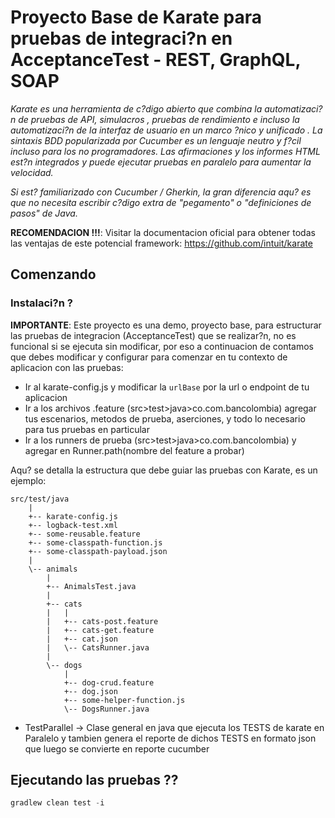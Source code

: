 #  Proyecto Base de Karate para pruebas de integraci?n en AcceptanceTest - REST, GraphQL, SOAP
_Karate es una herramienta de c?digo abierto que combina la automatizaci?n de pruebas de API, simulacros , pruebas de rendimiento e incluso la automatizaci?n de la interfaz de usuario en un marco ?nico y unificado . La sintaxis BDD popularizada por Cucumber es un lenguaje neutro y f?cil incluso para los no programadores. Las afirmaciones y los informes HTML est?n integrados y puede ejecutar pruebas en paralelo para aumentar la velocidad._

_Si est? familiarizado con Cucumber / Gherkin, la gran diferencia aqu? es que no necesita escribir c?digo extra de "pegamento" o "definiciones de pasos" de Java._

**RECOMENDACION !!!**: Visitar la documentacion oficial para obtener todas las ventajas de este potencial framework: https://github.com/intuit/karate
## Comenzando

### Instalaci?n ?

**IMPORTANTE**: Este proyecto es una demo, proyecto base, para estructurar las pruebas de integracion (AcceptanceTest) que se realizar?n, no es funcional si se ejecuta sin modificar, por eso a continuacion de contamos que debes modificar y configurar para comenzar en tu contexto de aplicacion con las pruebas:
- Ir al karate-config.js y modificar la `urlBase` por la url o endpoint de tu aplicacion
- Ir a los archivos .feature (src>test>java>co.com.bancolombia) agregar tus escenarios, metodos de prueba, aserciones, y todo lo necesario para tus pruebas en particular
- Ir a los runners de prueba (src>test>java>co.com.bancolombia) y agregar en Runner.path(nombre del feature a probar)



Aqu? se detalla la estructura que debe guiar las pruebas con Karate, es un ejemplo:

```
src/test/java
    |
    +-- karate-config.js
    +-- logback-test.xml
    +-- some-reusable.feature
    +-- some-classpath-function.js
    +-- some-classpath-payload.json
    |
    \-- animals
        |
        +-- AnimalsTest.java
        |
        +-- cats
        |   |
        |   +-- cats-post.feature
        |   +-- cats-get.feature
        |   +-- cat.json
        |   \-- CatsRunner.java
        |
        \-- dogs
            |
            +-- dog-crud.feature
            +-- dog.json
            +-- some-helper-function.js
            \-- DogsRunner.java
```

- TestParallel -> Clase general en java que ejecuta los TESTS de karate en Paralelo y tambien genera el reporte de dichos TESTS en formato json que luego se convierte en reporte cucumber

## Ejecutando las pruebas ??

```gradle
gradlew clean test -i
```